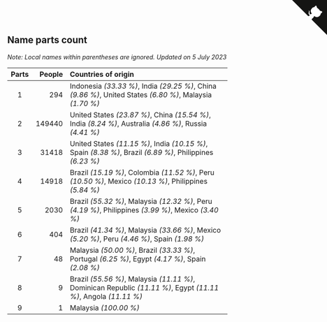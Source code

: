 ## Name parts count

*Note: Local names within parentheses are ignored.*
*Updated on  5 July 2023*

| Parts | People | Countries of origin |
| :--: | ---: | :--- |
| 1 | 294 | Indonesia *(33.33 %)*, India *(29.25 %)*, China *(9.86 %)*, United States *(6.80 %)*, Malaysia *(1.70 %)* |
| 2 | 149440 | United States *(23.87 %)*, China *(15.54 %)*, India *(8.24 %)*, Australia *(4.86 %)*, Russia *(4.41 %)* |
| 3 | 31418 | United States *(11.15 %)*, India *(10.15 %)*, Spain *(8.38 %)*, Brazil *(6.89 %)*, Philippines *(6.23 %)* |
| 4 | 14918 | Brazil *(15.19 %)*, Colombia *(11.52 %)*, Peru *(10.50 %)*, Mexico *(10.13 %)*, Philippines *(5.84 %)* |
| 5 | 2030 | Brazil *(55.32 %)*, Malaysia *(12.32 %)*, Peru *(4.19 %)*, Philippines *(3.99 %)*, Mexico *(3.40 %)* |
| 6 | 404 | Brazil *(41.34 %)*, Malaysia *(33.66 %)*, Mexico *(5.20 %)*, Peru *(4.46 %)*, Spain *(1.98 %)* |
| 7 | 48 | Malaysia *(50.00 %)*, Brazil *(33.33 %)*, Portugal *(6.25 %)*, Egypt *(4.17 %)*, Spain *(2.08 %)* |
| 8 | 9 | Brazil *(55.56 %)*, Malaysia *(11.11 %)*, Dominican Republic *(11.11 %)*, Egypt *(11.11 %)*, Angola *(11.11 %)* |
| 9 | 1 | Malaysia *(100.00 %)* |


<a href="https://github.com/JustinTimeCuber/wca_statistics" class="github-corner" aria-label="View source on Github"><svg width="80" height="80" viewBox="0 0 250 250" style="fill:#151513; color:#fff; position: absolute; top: 0; border: 0; right: 0;" aria-hidden="true"><path d="M0,0 L115,115 L130,115 L142,142 L250,250 L250,0 Z"></path><path d="M128.3,109.0 C113.8,99.7 119.0,89.6 119.0,89.6 C122.0,82.7 120.5,78.6 120.5,78.6 C119.2,72.0 123.4,76.3 123.4,76.3 C127.3,80.9 125.5,87.3 125.5,87.3 C122.9,97.6 130.6,101.9 134.4,103.2" fill="currentColor" style="transform-origin: 130px 106px;" class="octo-arm"></path><path d="M115.0,115.0 C114.9,115.1 118.7,116.5 119.8,115.4 L133.7,101.6 C136.9,99.2 139.9,98.4 142.2,98.6 C133.8,88.0 127.5,74.4 143.8,58.0 C148.5,53.4 154.0,51.2 159.7,51.0 C160.3,49.4 163.2,43.6 171.4,40.1 C171.4,40.1 176.1,42.5 178.8,56.2 C183.1,58.6 187.2,61.8 190.9,65.4 C194.5,69.0 197.7,73.2 200.1,77.6 C213.8,80.2 216.3,84.9 216.3,84.9 C212.7,93.1 206.9,96.0 205.4,96.6 C205.1,102.4 203.0,107.8 198.3,112.5 C181.9,128.9 168.3,122.5 157.7,114.1 C157.9,116.9 156.7,120.9 152.7,124.9 L141.0,136.5 C139.8,137.7 141.6,141.9 141.8,141.8 Z" fill="currentColor" class="octo-body"></path></svg></a><style>.github-corner:hover .octo-arm{animation:octocat-wave 560ms ease-in-out}@keyframes octocat-wave{0%,100%{transform:rotate(0)}20%,60%{transform:rotate(-25deg)}40%,80%{transform:rotate(10deg)}}@media (max-width:500px){.github-corner:hover .octo-arm{animation:none}.github-corner .octo-arm{animation:octocat-wave 560ms ease-in-out}}</style>
